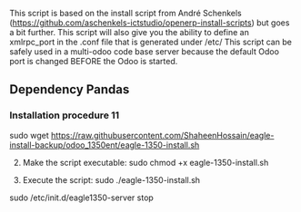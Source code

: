This script is based on the install script from André Schenkels (https://github.com/aschenkels-ictstudio/openerp-install-scripts)
but goes a bit further. This script will also give you the ability to define an xmlrpc_port in the .conf file that is generated under /etc/
This script can be safely used in a multi-odoo code base server because the default Odoo port is changed BEFORE the Odoo is started.


<h2>Dependency Pandas </h2>

<h3>Installation procedure 11</h3>


sudo wget https://raw.githubusercontent.com/ShaheenHossain/eagle-install-backup/odoo_1350ent/eagle-1350-install.sh

2. Make the script executable:
sudo chmod +x eagle-1350-install.sh

3. Execute the script:
sudo ./eagle-1350-install.sh



sudo /etc/init.d/eagle1350-server stop


```

